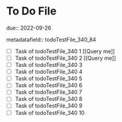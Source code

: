 # To Do File

due:: 2022-09-26

metadatafield:: todoTestFile_340_84

- [ ] Task of todoTestFile_340 1 [[Query me]]
- [ ] Task of todoTestFile_340 2 [[Query me]]
- [ ] Task of todoTestFile_340 3
- [ ] Task of todoTestFile_340 4
- [ ] Task of todoTestFile_340 5
- [ ] Task of todoTestFile_340 6
- [ ] Task of todoTestFile_340 7
- [ ] Task of todoTestFile_340 8
- [ ] Task of todoTestFile_340 9
- [ ] Task of todoTestFile_340 10